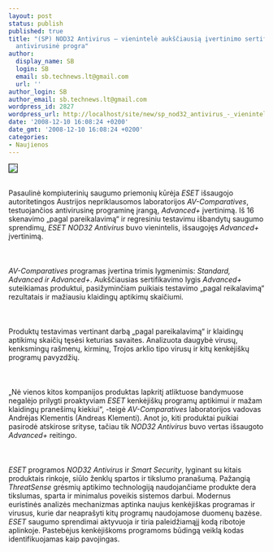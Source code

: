 ```yaml
---
layout: post
status: publish
published: true
title: "(SP) NOD32 Antivirus – vienintelė aukščiausią įvertinimo sertifikatą išsaugojusi
  antivirusinė progra"
author:
  display_name: SB
  login: SB
  email: sb.technews.lt@gmail.com
  url: ''
author_login: SB
author_email: sb.technews.lt@gmail.com
wordpress_id: 2827
wordpress_url: http://localhost/site/new/sp_nod32_antivirus_-_vienintele_auksciausia_ivertinimo_sertifikata_issaugojusi_antivirusine_progra/
date: '2008-12-10 16:08:24 +0200'
date_gmt: '2008-12-10 16:08:24 +0200'
categories:
- Naujienos
---
```

<div class="imgright"><img src="http://tbn2.google.com/images?q=tbn:zeGey-DprJoeWM:http://lh3.google.com/Noreply.filenetworks/R50_5Q8wy2I/AAAAAAAAAHQ/8WxWRGX1yUo/NOD32_LOGO_thumb%255B1%255D" border="1"></div>
<p><br>Pasaulinė kompiuterinių saugumo priemonių kūrėja <i>ESET</i> išsaugojo autoritetingos Austrijos nepriklausomos laboratorijos <i>AV-Comparatives</i>, testuojančios antivirusinę programinę įrangą, <i>Advanced+</i> įvertinimą. Iš 16 skenavimo „pagal pareikalavimą“ ir regresiniu testavimu išbandytų saugumo sprendimų, <i>ESET NOD32 Antivirus</i> buvo vienintelis, išsaugojęs <i>Advanced+</i> įvertinimą.<br />
<br><br />
<br><i>AV-Comparatives</i> programas įvertina trimis lygmenimis: <i>Standard, Advanced ir Advanced+</i>. Aukščiausias sertifikavimo lygis <i>Advanced+</i> suteikiamas produktui, pasižyminčiam puikiais testavimo „pagal reikalavimą“ rezultatais ir mažiausiu klaidingų aptikimų skaičiumi.<br />
<br><br />
<br>Produktų testavimas vertinant darbą „pagal pareikalavimą“ ir klaidingų aptikimų skaičių tęsėsi keturias savaites. Analizuota daugybė virusų, kenksmingų rašmenų, kirminų, Trojos arklio tipo virusų ir kitų kenkėjiškų programų pavyzdžių.<br />
<br><br />
<br>„Nė vienos kitos kompanijos produktas lapkritį atliktuose bandymuose negalėjo prilygti proaktyviam <i>ESET</i> kenkėjiškų programų aptikimui ir mažam klaidingų pranešimų kiekiui“, -teigė <i>AV-Comparatives</i> laboratorijos vadovas Andrėjas Klementis (Andreas Klementi). Anot jo, kiti produktai puikiai pasirodė atskirose srityse, tačiau tik <i>NOD32 Antivirus</i> buvo vertas išsaugoto <i>Advanced+</i> reitingo.<br />
<br><br />
<br><i>ESET</i> programos <i>NOD32 Antivirus</i> ir <i>Smart Security</i>, lyginant su kitais produktais rinkoje, siūlo ženklų spartos ir tikslumo pranašumą. Pažangią <i>ThreatSense</i> grėsmių aptikimo technologiją naudojančiame produkte dera tikslumas, sparta ir minimalus poveikis sistemos darbui. Modernus euristinės analizės mechanizmas aptinka naujus kenkėjiškas programas ir virusus, kurie dar neaprašyti kitų programų naudojamose duomenų bazėse. <i>ESET</i> saugumo sprendimai aktyvuoja ir tiria paleidžiamąjį kodą ribotoje aplinkoje. Pastebėjus kenkėjiškoms programoms būdingą veiklą kodas identifikuojamas kaip pavojingas.<br />
<br><br />
<br><br />
<br></p>
